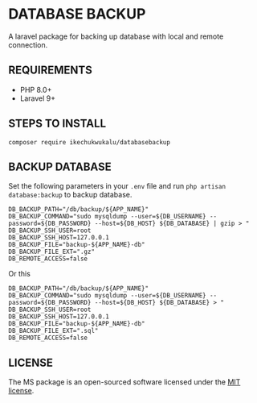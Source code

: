 # DATABASE BACKUP

<!-- [![Latest Version on Packagist](https://img.shields.io/packagist/v/ikechukwukalu/databasebackup?style=flat-square)](https://packagist.org/packages/ikechukwukalu/databasebackup)
[![Quality Score](https://img.shields.io/scrutinizer/quality/g/ikechukwukalu/databasebackup/main?style=flat-square)](https://scrutinizer-ci.com/g/ikechukwukalu/databasebackup/)
[![Github Workflow Status](https://img.shields.io/github/actions/workflow/status/ikechukwukalu/databasebackup/databasebackup.yml?branch=main&style=flat-square)](https://github.com/ikechukwukalu/databasebackup/actions/workflows/databasebackup.yml)
[![Total Downloads](https://img.shields.io/packagist/dt/ikechukwukalu/databasebackup?style=flat-square)](https://packagist.org/packages/ikechukwukalu/databasebackup)
[![Licence](https://img.shields.io/packagist/l/ikechukwukalu/databasebackup?style=flat-square)](https://github.com/ikechukwukalu/databasebackup/blob/main/LICENSE.md) -->

A laravel package for backing up database with local and remote connection.

## REQUIREMENTS

- PHP 8.0+
- Laravel 9+

## STEPS TO INSTALL

``` shell
composer require ikechukwukalu/databasebackup
```

## BACKUP DATABASE

Set the following parameters in your `.env` file and run `php artisan database:backup` to backup database.

```shell
DB_BACKUP_PATH="/db/backup/${APP_NAME}"
DB_BACKUP_COMMAND="sudo mysqldump --user=${DB_USERNAME} --password=${DB_PASSWORD} --host=${DB_HOST} ${DB_DATABASE} | gzip > "
DB_BACKUP_SSH_USER=root
DB_BACKUP_SSH_HOST=127.0.0.1
DB_BACKUP_FILE="backup-${APP_NAME}-db"
DB_BACKUP_FILE_EXT=".gz"
DB_REMOTE_ACCESS=false
```

Or this

```shell
DB_BACKUP_PATH="/db/backup/${APP_NAME}"
DB_BACKUP_COMMAND="sudo mysqldump --user=${DB_USERNAME} --password=${DB_PASSWORD} --host=${DB_HOST} ${DB_DATABASE} > "
DB_BACKUP_SSH_USER=root
DB_BACKUP_SSH_HOST=127.0.0.1
DB_BACKUP_FILE="backup-${APP_NAME}-db"
DB_BACKUP_FILE_EXT=".sql"
DB_REMOTE_ACCESS=false
```

## LICENSE

The MS package is an open-sourced software licensed under the [MIT license](https://opensource.org/licenses/MIT).
